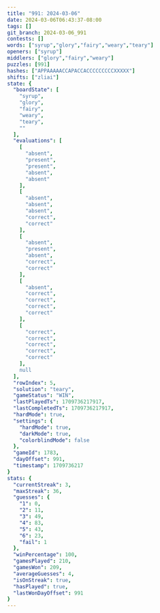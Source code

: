 ```yaml
---
title: "991: 2024-03-06"
date: 2024-03-06T06:43:37-08:00
tags: []
git_branch: 2024-03-06_991
contests: []
words: ["syrup","glory","fairy","weary","teary"]
openers: ["syrup"]
middlers: ["glory","fairy","weary"]
puzzles: [991]
hashes: ["APPAAAAACCAPACCACCCCCCCCCXXXXX"]
shifts: ["zliai"]
state: {
  "boardState": [
    "syrup",
    "glory",
    "fairy",
    "weary",
    "teary",
    ""
  ],
  "evaluations": [
    [
      "absent",
      "present",
      "present",
      "absent",
      "absent"
    ],
    [
      "absent",
      "absent",
      "absent",
      "correct",
      "correct"
    ],
    [
      "absent",
      "present",
      "absent",
      "correct",
      "correct"
    ],
    [
      "absent",
      "correct",
      "correct",
      "correct",
      "correct"
    ],
    [
      "correct",
      "correct",
      "correct",
      "correct",
      "correct"
    ],
    null
  ],
  "rowIndex": 5,
  "solution": "teary",
  "gameStatus": "WIN",
  "lastPlayedTs": 1709736217917,
  "lastCompletedTs": 1709736217917,
  "hardMode": true,
  "settings": {
    "hardMode": true,
    "darkMode": true,
    "colorblindMode": false
  },
  "gameId": 1783,
  "dayOffset": 991,
  "timestamp": 1709736217
}
stats: {
  "currentStreak": 3,
  "maxStreak": 36,
  "guesses": {
    "1": 0,
    "2": 11,
    "3": 49,
    "4": 83,
    "5": 43,
    "6": 23,
    "fail": 1
  },
  "winPercentage": 100,
  "gamesPlayed": 210,
  "gamesWon": 209,
  "averageGuesses": 4,
  "isOnStreak": true,
  "hasPlayed": true,
  "lastWonDayOffset": 991
}
---
```

<!-- more -->

